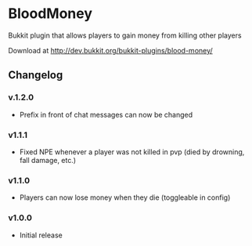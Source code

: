 # BloodMoney
Bukkit plugin that allows players to gain money from killing other players

Download at http://dev.bukkit.org/bukkit-plugins/blood-money/

## Changelog
### v.1.2.0
- Prefix in front of chat messages can now be changed

### v1.1.1
- Fixed NPE whenever a player was not killed in pvp (died by drowning, fall damage, etc.)

### v1.1.0
- Players can now lose money when they die (toggleable in config)

### v1.0.0
- Initial release
